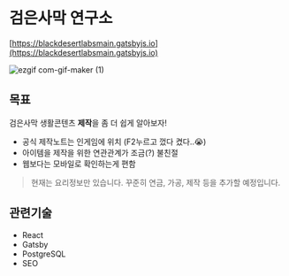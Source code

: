 # 검은사막 연구소
[https://blackdesertlabsmain.gatsbyjs.io](https://blackdesertlabsmain.gatsbyjs.io)

![ezgif com-gif-maker (1)](https://user-images.githubusercontent.com/53431881/142859803-d08f5fd3-4872-4129-a26e-4257f1321add.gif)

## 목표
검은사막 생활콘텐츠 **제작**을 좀 더 쉽게 알아보자!
* 공식 제작노트는 인게임에 위치 (F2누르고 껐다 켰다..😭)
* 아이템을 제작을 위한 연관관계가 조금(?) 불친절
* 웹보다는 모바일로 확인하는게 편함

> 현재는 요리정보만 있습니다. 꾸준히 연금, 가공, 제작 등을 추가할 예정입니다.

## 관련기술
- React
- Gatsby
- PostgreSQL
- SEO